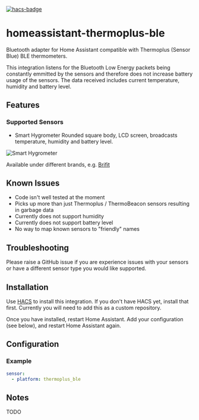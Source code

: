 [![hacs-badge][hacs-badge]][hacs-link]

# homeassistant-thermoplus-ble
Bluetooth adapter for Home Assistant compatible with Thermoplus (Sensor Blue) BLE thermometers.

This integration listens for the Bluetooth Low Energy packets being constantly emmitted by the sensors and therefore does not increase battery usage of the sensors.  The data received includes current temperature, humidity and battery level.

## Features

### Supported Sensors

- Smart Hygrometer
Rounded square body, LCD screen, broadcasts temperature, humidity and battery level.

![Smart Hygrometer][smart-hygrometer-image]

Available under different brands, e.g. [Brifit][smart-hygrometer-link]


## Known Issues

- Code isn't well tested at the moment
- Picks up more than just Thermoplus / ThermoBeacon sensors resulting in garbage data
- Currently does not support humidity
- Currently does not support battery level
- No way to map known sensors to "friendly" names

## Troubleshooting

Please raise a GitHub issue if you are experience issues with your sensors or have a different sensor type you would like supported.

## Installation

Use [HACS][hacs-site] to install this integration.  If you don't have HACS yet, install that first.  Currently you will need to add this as a custom repository.

Once you have installed, restart Home Assistant.  Add your configuration (see below), and restart Home Assistant again.

## Configuration

### Example

```yaml
sensor:
  - platform: thermoplus_ble
```

## Notes

TODO

[hacs-badge]: https://img.shields.io/badge/HACS-Custom-orange.svg
[hacs-link]: https://github.com/custom-components/hacs
[hacs-site]: https://hacs.xyz/
[smart-hygrometer-image]: https://github.com/araines/homeassistant-thermoplus-ble/raw/master/images/smart-hygrometer.jpg
[smart-hygrometer-link]: https://www.amazon.co.uk/Brifit-Thermometer-Hygrometer-Temperature-Greenhouse/dp/B08BHPS45S
